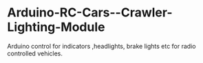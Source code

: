 # Arduino-RC-Cars--Crawler-Lighting-Module
Arduino control for indicators ,headlights, brake lights etc for radio controlled vehicles.

